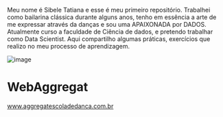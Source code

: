   Meu nome é Sibele Tatiana e esse é meu primeiro repositório.
  Trabalhei como bailarina clássica durante alguns anos, tenho em essência a arte de me expressar através da danças e sou uma APAIXONADA por DADOS.
  Atualmente curso a faculdade de Ciência de dados, e pretendo trabalhar como Data Scientist.
  Aqui compartilho algumas práticas, exercícios que realizo no meu processo de aprendizagem.

![image](https://github.com/SibeleTatiana/WebAggregat/assets/147422002/aa78d553-285e-4ccd-b44f-6f7916a72adb)


# WebAggregat
www.aggregatescoladedanca.com.br

